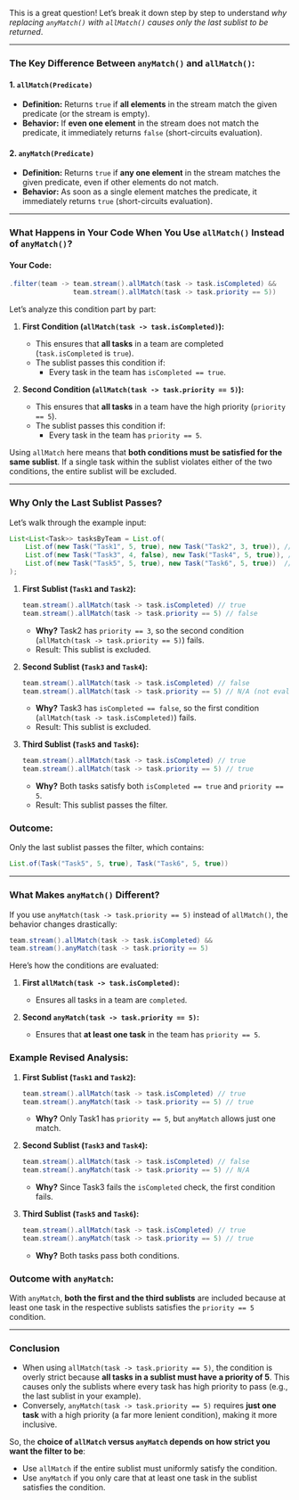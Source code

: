 This is a great question! Let’s break it down step by step to understand *why replacing `anyMatch()` with `allMatch()` causes only the last sublist to be returned*.

---

### The Key Difference Between `anyMatch()` and `allMatch()`:

#### 1. **`allMatch(Predicate)`**
- **Definition:** Returns `true` if **all elements** in the stream match the given predicate (or the stream is empty).
- **Behavior:** If **even one element** in the stream does not match the predicate, it immediately returns `false` (short-circuits evaluation).

#### 2. **`anyMatch(Predicate)`**
- **Definition:** Returns `true` if **any one element** in the stream matches the given predicate, even if other elements do not match.
- **Behavior:** As soon as a single element matches the predicate, it immediately returns `true` (short-circuits evaluation).

---

### What Happens in Your Code When You Use `allMatch()` Instead of `anyMatch()`?

#### Your Code:
```java
.filter(team -> team.stream().allMatch(task -> task.isCompleted) &&
                team.stream().allMatch(task -> task.priority == 5))
```

Let’s analyze this condition part by part:

1. **First Condition (`allMatch(task -> task.isCompleted)`):**
    - This ensures that **all tasks** in a team are completed (`task.isCompleted` is `true`).
    - The sublist passes this condition if:
        - Every task in the team has `isCompleted == true`.

2. **Second Condition (`allMatch(task -> task.priority == 5)`):**
    - This ensures that **all tasks** in a team have the high priority (`priority == 5`).
    - The sublist passes this condition if:
        - Every task in the team has `priority == 5`.

Using `allMatch` here means that **both conditions must be satisfied for the same sublist**. If a single task within the sublist violates either of the two conditions, the entire sublist will be excluded.

---

### Why Only the Last Sublist Passes?

Let’s walk through the example input:

```java
List<List<Task>> tasksByTeam = List.of(
    List.of(new Task("Task1", 5, true), new Task("Task2", 3, true)), // 2nd task fails "priority == 5"
    List.of(new Task("Task3", 4, false), new Task("Task4", 5, true)), // 1st task fails "completed"
    List.of(new Task("Task5", 5, true), new Task("Task6", 5, true))  // Passes both conditions
);
```

1. **First Sublist (`Task1` and `Task2`):**
   ```java
   team.stream().allMatch(task -> task.isCompleted) // true
   team.stream().allMatch(task -> task.priority == 5) // false
   ```
    - **Why?** Task2 has `priority == 3`, so the second condition (`allMatch(task -> task.priority == 5)`) fails.
    - Result: This sublist is excluded.

2. **Second Sublist (`Task3` and `Task4`):**
   ```java
   team.stream().allMatch(task -> task.isCompleted) // false
   team.stream().allMatch(task -> task.priority == 5) // N/A (not evaluated since the first condition is false)
   ```
    - **Why?** Task3 has `isCompleted == false`, so the first condition (`allMatch(task -> task.isCompleted)`) fails.
    - Result: This sublist is excluded.

3. **Third Sublist (`Task5` and `Task6`):**
   ```java
   team.stream().allMatch(task -> task.isCompleted) // true
   team.stream().allMatch(task -> task.priority == 5) // true
   ```
    - **Why?** Both tasks satisfy both `isCompleted == true` and `priority == 5`.
    - Result: This sublist passes the filter.

### Outcome:
Only the last sublist passes the filter, which contains:
```java
List.of(Task("Task5", 5, true), Task("Task6", 5, true))
```

---

### What Makes `anyMatch()` Different?

If you use `anyMatch(task -> task.priority == 5)` instead of `allMatch()`, the behavior changes drastically:

```java
team.stream().allMatch(task -> task.isCompleted) && 
team.stream().anyMatch(task -> task.priority == 5)
```

Here’s how the conditions are evaluated:

1. **First `allMatch(task -> task.isCompleted)`:**
    - Ensures all tasks in a team are `completed`.

2. **Second `anyMatch(task -> task.priority == 5)`:**
    - Ensures that **at least one task** in the team has `priority == 5`.

### Example Revised Analysis:

1. **First Sublist (`Task1` and `Task2`):**
   ```java
   team.stream().allMatch(task -> task.isCompleted) // true
   team.stream().anyMatch(task -> task.priority == 5) // true
   ```
    - **Why?** Only Task1 has `priority == 5`, but `anyMatch` allows just one match.

2. **Second Sublist (`Task3` and `Task4`):**
   ```java
   team.stream().allMatch(task -> task.isCompleted) // false
   team.stream().anyMatch(task -> task.priority == 5) // N/A
   ```
    - **Why?** Since Task3 fails the `isCompleted` check, the first condition fails.

3. **Third Sublist (`Task5` and `Task6`):**
   ```java
   team.stream().allMatch(task -> task.isCompleted) // true
   team.stream().anyMatch(task -> task.priority == 5) // true
   ```
    - **Why?** Both tasks pass both conditions.

### Outcome with `anyMatch`:
With `anyMatch`, **both the first and the third sublists** are included because at least one task in the respective sublists satisfies the `priority == 5` condition.

---

### Conclusion

- When using `allMatch(task -> task.priority == 5)`, the condition is overly strict because **all tasks in a sublist must have a priority of 5**. This causes only the sublists where every task has high priority to pass (e.g., the last sublist in your example).
- Conversely, `anyMatch(task -> task.priority == 5)` requires **just one task** with a high priority (a far more lenient condition), making it more inclusive.

So, the **choice of `allMatch` versus `anyMatch` depends on how strict you want the filter to be**:
- Use `allMatch` if the entire sublist must uniformly satisfy the condition.
- Use `anyMatch` if you only care that at least one task in the sublist satisfies the condition.